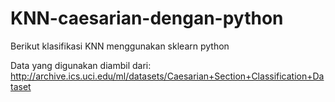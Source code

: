 # KNN-caesarian-dengan-python
Berikut klasifikasi KNN menggunakan sklearn python

Data yang digunakan diambil dari: http://archive.ics.uci.edu/ml/datasets/Caesarian+Section+Classification+Dataset
